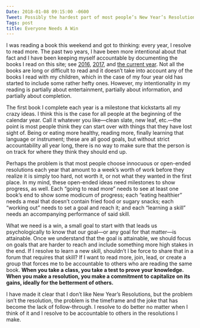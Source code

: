 ```yaml
---
Date: 2018-01-08 09:15:00 -0600
Tweet: Possibly the hardest part of most people’s New Year’s Resolutions are  the lack of something concrete and attainable; everyone needs a win to jumpstart their plans.
Tags: post
title: Everyone Needs A Win
---
```


I was reading a book this weekend and got to thinking: every year, I resolve to read more. The past two years, I have been more intentional about that fact and I have been keeping myself accountable by documenting the books I read on this site; see [2016][1], [2017][2], and [the current year][3]. Not all the books are long or difficult to read and it doesn’t take into account any of the books I read with my children, which in the case of my four year old has started to include some rather hefty ones. However, my intentionality in my reading is partially about entertainment, partially about information, and partially about completion.

The first book I complete each year is a milestone that kickstarts all my crazy ideas. I think this is the case for all people at the beginning of the calendar year. Call it whatever you like—clean slate, new leaf, etc.—the point is most people think they can start over with things that they have lost sight of. Being or eating more healthy, reading more, finally learning that language or instrument; these are all good goals, but without strict accountability all year long, there is no way to make sure that the person is on track for where they think they should end up.

Perhaps the problem is that most people choose innocuous or open-ended resolutions each year that amount to a week’s worth of work before they realize it is simply too hard, not worth it, or not what they wanted in the first place. In my mind, these open-ended ideas need milestones to show progress, as well. Each “going to read more” needs to see at least one book’s end to show some modicum of progress; each “eating healthier” needs a meal that doesn’t contain fried food or sugary snacks; each “working out” needs to set a goal and reach it; and each “learning a skill” needs an accompanying performance of said skill.

What we need is a win, a small goal to start with that leads us psychologically to know that our goal—or any goal for that matter—is attainable. Once we understand that the goal is attainable, we should focus on goals that are harder to reach and include something more high stakes in the end. If I resolve to learn a new skill, shouldn’t I be force to share that in a forum that requires that skill? If I want to read more, join, lead, or create a group that forces me to be accountable to others who are reading the same book. **When you take a class, you take a test to prove your knowledge. When you make a resolution, you make a commitment to capitalize on its gains, ideally for the betterment of others.**

I have made it clear that I don’t like New Year’s Resolutions, but the problem isn’t the resolution, the problem is the timeframe and the joke that has become the lack of follow-through. I resolve to do better no matter when I think of it and I resolve to be accountable to others in the resolutions I make.

[1]:	/reading-2016/
[2]:	/reading-2017/
[3]:	/reading/